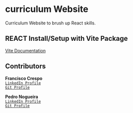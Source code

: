 # curriculum Website
Curriculum Website to brush up React skills.
<br>

## REACT Install/Setup with Vite Package
[Vite Documentation](https://vitejs.dev/guide/)


## Contributors

**Francisco Crespo** <br>
[`LinkedIn Profile`](https://www.linkedin.com/in/marisa-pinheiro-833a12113/) <br>
[`Git Profile`](https://github.com/FranciscoCrespo91) <br>

**Pedro Nogueira** <br>
[`LinkedIn Profile`](https://www.linkedin.com/in/pedro-nogueira-924851249/) <br>
[`Git Profile`](https://github.com/Pedro-No) <br>

## 